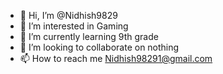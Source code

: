 - 👋 Hi, I’m @Nidhish9829
- 👀 I’m interested in Gaming
- 🌱 I’m currently learning 9th grade
- 💞️ I’m looking to collaborate on nothing
- 📫 How to reach me Nidhish98291@gmail.com

<!---
Nidhish9829/Nidhish9829 is a ✨ special ✨ repository because its `README.md` (this file) appears on your GitHub profile.
You can click the Preview link to take a look at your changes.
--->
